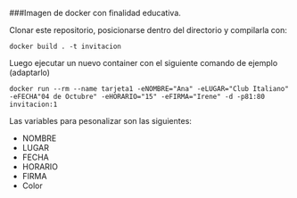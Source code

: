 ###Imagen de docker con finalidad educativa.

Clonar este repositorio, posicionarse dentro del directorio y compilarla con:
```
docker build . -t invitacion
```
Luego ejecutar un nuevo container con el siguiente comando de ejemplo (adaptarlo)

```
docker run --rm --name tarjeta1 -eNOMBRE="Ana" -eLUGAR="Club Italiano" -eFECHA"04 de Octubre" -eHORARIO="15" -eFIRMA="Irene" -d -p81:80 invitacion:1
```
Las variables para pesonalizar son las siguientes:
- NOMBRE
- LUGAR
- FECHA
- HORARIO
- FIRMA
- Color

